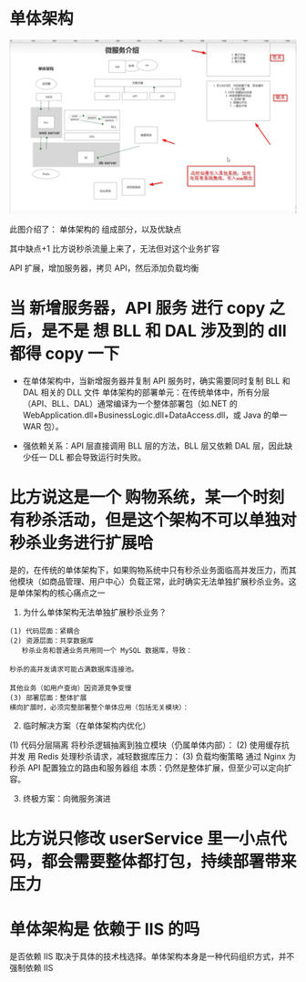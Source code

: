 # 单体架构

![alt text](<课程截图/1. 单体架构.png>)

此图介绍了：
单体架构的 组成部分，以及优缺点

其中缺点+1
比方说秒杀流量上来了，无法但对这个业务扩容

API 扩展，增加服务器，拷贝 API，然后添加负载均衡

# 当 新增服务器，API 服务 进行 copy 之后，是不是 想 BLL 和 DAL 涉及到的 dll 都得 copy 一下

- 在单体架构中，当新增服务器并复制 API 服务时，确实需要同时复制 BLL 和 DAL 相关的 DLL 文件
  单体架构的部署单元：在传统单体中，所有分层（API、BLL、DAL）通常编译为一个整体部署包（如.NET 的 WebApplication.dll+BusinessLogic.dll+DataAccess.dll，或 Java 的单一 WAR 包）。

- 强依赖关系：API 层直接调用 BLL 层的方法，BLL 层又依赖 DAL 层，因此缺少任一 DLL 都会导致运行时失败。

# 比方说这是一个 购物系统，某一个时刻 有秒杀活动，但是这个架构不可以单独对秒杀业务进行扩展哈

是的，在传统的单体架构下，如果购物系统中只有秒杀业务面临高并发压力，而其他模块（如商品管理、用户中心）负载正常，此时确实无法单独扩展秒杀业务。这是单体架构的核心痛点之一

1. 为什么单体架构无法单独扩展秒杀业务？

```
(1) 代码层面：紧耦合
(2) 资源层面：共享数据库
   秒杀业务和普通业务共用同一个 MySQL 数据库，导致：

秒杀的高并发请求可能占满数据库连接池。

其他业务（如用户查询）因资源竞争变慢
(3) 部署层面：整体扩展
横向扩展时，必须完整部署整个单体应用（包括无关模块）：
```

2. 临时解决方案（在单体架构内优化）

(1) 代码分层隔离
将秒杀逻辑抽离到独立模块（仍属单体内部）：
(2) 使用缓存抗并发
用 Redis 处理秒杀请求，减轻数据库压力：
(3) 负载均衡策略
通过 Nginx 为秒杀 API 配置独立的路由和服务器组
本质：仍然是整体扩展，但至少可以定向扩容。

3. 终极方案：向微服务演进

# 比方说只修改 userService 里一小点代码，都会需要整体都打包，持续部署带来压力

# 单体架构是 依赖于 IIS 的吗

是否依赖 IIS 取决于具体的技术栈选择。单体架构本身是一种代码组织方式，并不强制依赖 IIS

